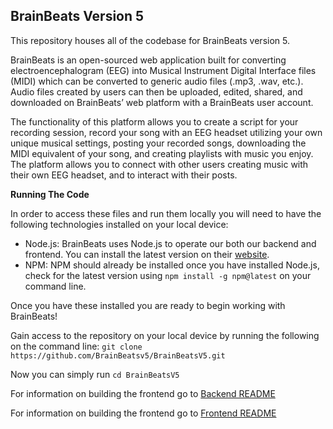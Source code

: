 ## **BrainBeats Version 5**


This repository houses all of the codebase for BrainBeats version 5.

BrainBeats is an open-sourced web application built for converting electroencephalogram (EEG) into Musical Instrument Digital Interface files (MIDI) which can be converted to generic audio files (.mp3, .wav, etc.). Audio files created by users can then be uploaded, edited, shared, and downloaded on BrainBeats’ web platform with a BrainBeats user account.

The functionality of this platform allows you to create a script for your recording session, record your song with an EEG headset utilizing your own unique musical settings, posting your recorded songs, downloading the MIDI equivalent of your song, and creating playlists with music you enjoy. The platform allows you to connect with other users creating music with their own EEG headset, and to interact with their posts.

**Running The Code**

In order to access these files and run them locally you will need to have the following technologies installed on your local device:
 - Node.js: BrainBeats uses Node.js to operate our both our backend and frontend. You can install the latest version on their [website](https://nodejs.org/en).
 - NPM: NPM should already be installed once you have installed Node.js, check for the latest version using `npm install -g npm@latest` on your command line.

Once you have these installed you are ready to begin working with BrainBeats!

Gain access to the repository on your local device by running the following on the command line:
`git clone https://github.com/BrainBeatsv5/BrainBeatsV5.git`

Now you can simply run
`cd BrainBeatsV5`

For information on building the frontend go to [Backend README](https://github.com/BrainBeatsv5/BrainBeatsV5/blob/main/backend/README.md)

For information on building the frontend go to [Frontend README](https://github.com/BrainBeatsv5/BrainBeatsV5/blob/main/frontend/README.md)

